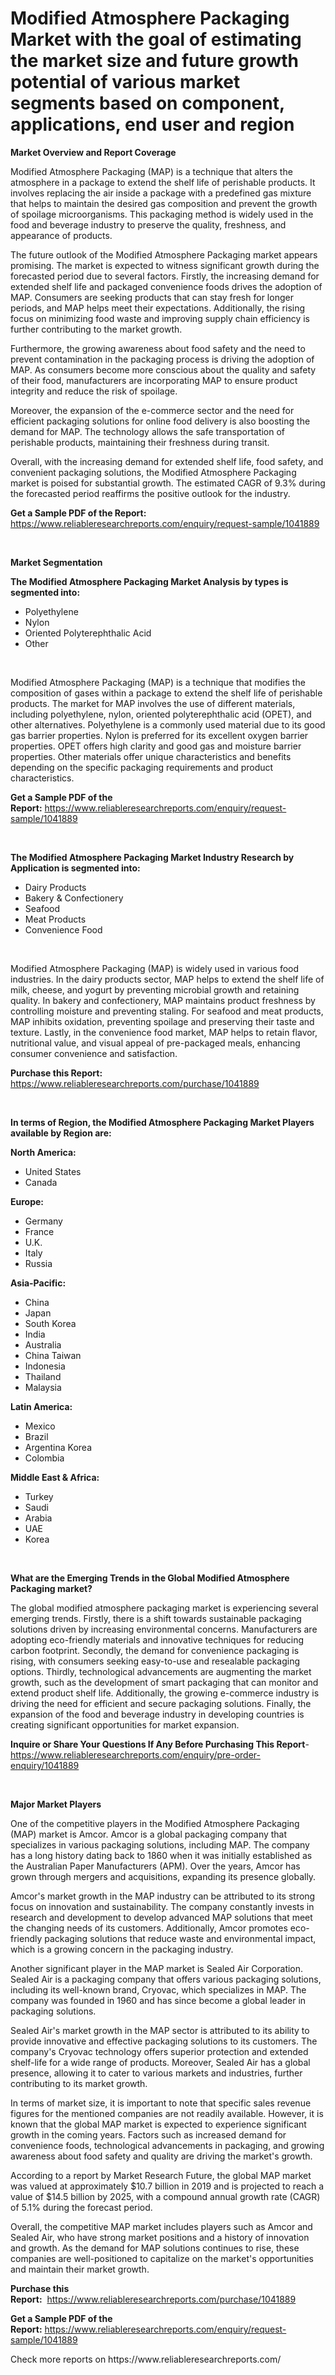 <p><h1>Modified Atmosphere Packaging Market with the goal of estimating the market size and future growth potential of various market segments based on component, applications, end user and region</h1></p><p><strong>Market Overview and Report Coverage</strong></p>
<p><p>Modified Atmosphere Packaging (MAP) is a technique that alters the atmosphere in a package to extend the shelf life of perishable products. It involves replacing the air inside a package with a predefined gas mixture that helps to maintain the desired gas composition and prevent the growth of spoilage microorganisms. This packaging method is widely used in the food and beverage industry to preserve the quality, freshness, and appearance of products.</p><p>The future outlook of the Modified Atmosphere Packaging market appears promising. The market is expected to witness significant growth during the forecasted period due to several factors. Firstly, the increasing demand for extended shelf life and packaged convenience foods drives the adoption of MAP. Consumers are seeking products that can stay fresh for longer periods, and MAP helps meet their expectations. Additionally, the rising focus on minimizing food waste and improving supply chain efficiency is further contributing to the market growth.</p><p>Furthermore, the growing awareness about food safety and the need to prevent contamination in the packaging process is driving the adoption of MAP. As consumers become more conscious about the quality and safety of their food, manufacturers are incorporating MAP to ensure product integrity and reduce the risk of spoilage.</p><p>Moreover, the expansion of the e-commerce sector and the need for efficient packaging solutions for online food delivery is also boosting the demand for MAP. The technology allows the safe transportation of perishable products, maintaining their freshness during transit.</p><p>Overall, with the increasing demand for extended shelf life, food safety, and convenient packaging solutions, the Modified Atmosphere Packaging market is poised for substantial growth. The estimated CAGR of 9.3% during the forecasted period reaffirms the positive outlook for the industry.</p></p>
<p><strong>Get a Sample PDF of the Report:</strong> <a href="https://www.reliableresearchreports.com/enquiry/request-sample/1041889">https://www.reliableresearchreports.com/enquiry/request-sample/1041889</a></p>
<p>&nbsp;</p>
<p><strong>Market Segmentation</strong></p>
<p><strong>The Modified Atmosphere Packaging Market Analysis by types is segmented into:</strong></p>
<p><ul><li>Polyethylene</li><li>Nylon</li><li>Oriented Polyterephthalic Acid</li><li>Other</li></ul></p>
<p>&nbsp;</p>
<p><p>Modified Atmosphere Packaging (MAP) is a technique that modifies the composition of gases within a package to extend the shelf life of perishable products. The market for MAP involves the use of different materials, including polyethylene, nylon, oriented polyterephthalic acid (OPET), and other alternatives. Polyethylene is a commonly used material due to its good gas barrier properties. Nylon is preferred for its excellent oxygen barrier properties. OPET offers high clarity and good gas and moisture barrier properties. Other materials offer unique characteristics and benefits depending on the specific packaging requirements and product characteristics.</p></p>
<p><strong>Get a Sample PDF of the Report:</strong>&nbsp;<a href="https://www.reliableresearchreports.com/enquiry/request-sample/1041889">https://www.reliableresearchreports.com/enquiry/request-sample/1041889</a></p>
<p>&nbsp;</p>
<p><strong>The Modified Atmosphere Packaging Market Industry Research by Application is segmented into:</strong></p>
<p><ul><li>Dairy Products</li><li>Bakery & Confectionery</li><li>Seafood</li><li>Meat Products</li><li>Convenience Food</li></ul></p>
<p>&nbsp;</p>
<p><p>Modified Atmosphere Packaging (MAP) is widely used in various food industries. In the dairy products sector, MAP helps to extend the shelf life of milk, cheese, and yogurt by preventing microbial growth and retaining quality. In bakery and confectionery, MAP maintains product freshness by controlling moisture and preventing staling. For seafood and meat products, MAP inhibits oxidation, preventing spoilage and preserving their taste and texture. Lastly, in the convenience food market, MAP helps to retain flavor, nutritional value, and visual appeal of pre-packaged meals, enhancing consumer convenience and satisfaction.</p></p>
<p><strong>Purchase this Report:</strong>&nbsp; <a href="https://www.reliableresearchreports.com/purchase/1041889">https://www.reliableresearchreports.com/purchase/1041889</a></p>
<p>&nbsp;</p>
<p><strong>In terms of Region, the Modified Atmosphere Packaging Market Players available by Region are:</strong></p>
<p>
    <p> <strong> North America: </strong>
        <ul>
            <li>United States</li>
            <li>Canada</li>
        </ul>
        </p> 
    <p> <strong> Europe: </strong>
        <ul>
            <li>Germany</li>
            <li>France</li>
            <li>U.K.</li>
            <li>Italy</li>
            <li>Russia</li>
        </ul>
        </p> 
    <p> <strong> Asia-Pacific: </strong>
        <ul>
            <li>China</li>
            <li>Japan</li>
            <li>South Korea</li>
            <li>India</li>
            <li>Australia</li>
            <li>China Taiwan</li>
            <li>Indonesia</li>
            <li>Thailand</li>
            <li>Malaysia</li>
        </ul>
        </p> 
    <p> <strong> Latin America: </strong>
        <ul>
            <li>Mexico</li>
            <li>Brazil</li>
            <li>Argentina Korea</li>
            <li>Colombia</li>
        </ul>
        </p> 
    <p> <strong> Middle East & Africa: </strong>
        <ul>
            <li>Turkey</li>
            <li>Saudi</li>
            <li>Arabia</li>
            <li>UAE</li>
            <li>Korea</li>
        </ul>
    </p>
    </p>
<p>&nbsp;</p>
<p><strong>What are the Emerging Trends in the Global Modified Atmosphere Packaging market?</strong></p>
<p><p>The global modified atmosphere packaging market is experiencing several emerging trends. Firstly, there is a shift towards sustainable packaging solutions driven by increasing environmental concerns. Manufacturers are adopting eco-friendly materials and innovative techniques for reducing carbon footprint. Secondly, the demand for convenience packaging is rising, with consumers seeking easy-to-use and resealable packaging options. Thirdly, technological advancements are augmenting the market growth, such as the development of smart packaging that can monitor and extend product shelf life. Additionally, the growing e-commerce industry is driving the need for efficient and secure packaging solutions. Finally, the expansion of the food and beverage industry in developing countries is creating significant opportunities for market expansion.</p></p>
<p><strong>Inquire or Share Your Questions If Any Before Purchasing This Report</strong>- <a href="https://www.reliableresearchreports.com/enquiry/pre-order-enquiry/1041889">https://www.reliableresearchreports.com/enquiry/pre-order-enquiry/1041889</a></p>
<p>&nbsp;</p>
<p><strong>Major Market Players</strong></p>
<p><p>One of the competitive players in the Modified Atmosphere Packaging (MAP) market is Amcor. Amcor is a global packaging company that specializes in various packaging solutions, including MAP. The company has a long history dating back to 1860 when it was initially established as the Australian Paper Manufacturers (APM). Over the years, Amcor has grown through mergers and acquisitions, expanding its presence globally.</p><p>Amcor's market growth in the MAP industry can be attributed to its strong focus on innovation and sustainability. The company constantly invests in research and development to develop advanced MAP solutions that meet the changing needs of its customers. Additionally, Amcor promotes eco-friendly packaging solutions that reduce waste and environmental impact, which is a growing concern in the packaging industry.</p><p>Another significant player in the MAP market is Sealed Air Corporation. Sealed Air is a packaging company that offers various packaging solutions, including its well-known brand, Cryovac, which specializes in MAP. The company was founded in 1960 and has since become a global leader in packaging solutions.</p><p>Sealed Air's market growth in the MAP sector is attributed to its ability to provide innovative and effective packaging solutions to its customers. The company's Cryovac technology offers superior protection and extended shelf-life for a wide range of products. Moreover, Sealed Air has a global presence, allowing it to cater to various markets and industries, further contributing to its market growth.</p><p>In terms of market size, it is important to note that specific sales revenue figures for the mentioned companies are not readily available. However, it is known that the global MAP market is expected to experience significant growth in the coming years. Factors such as increased demand for convenience foods, technological advancements in packaging, and growing awareness about food safety and quality are driving the market's growth.</p><p>According to a report by Market Research Future, the global MAP market was valued at approximately $10.7 billion in 2019 and is projected to reach a value of $14.5 billion by 2025, with a compound annual growth rate (CAGR) of 5.1% during the forecast period.</p><p>Overall, the competitive MAP market includes players such as Amcor and Sealed Air, who have strong market positions and a history of innovation and growth. As the demand for MAP solutions continues to rise, these companies are well-positioned to capitalize on the market's opportunities and maintain their market growth.</p></p>
<p><strong>Purchase this Report:</strong>&nbsp;&nbsp;<a href="https://www.reliableresearchreports.com/purchase/1041889">https://www.reliableresearchreports.com/purchase/1041889</a></p>
<p></p>
<p><strong>Get a Sample PDF of the Report:</strong>&nbsp;<a href="https://www.reliableresearchreports.com/enquiry/request-sample/1041889">https://www.reliableresearchreports.com/enquiry/request-sample/1041889</a></p>
<p>Check more reports on https://www.reliableresearchreports.com/</p>